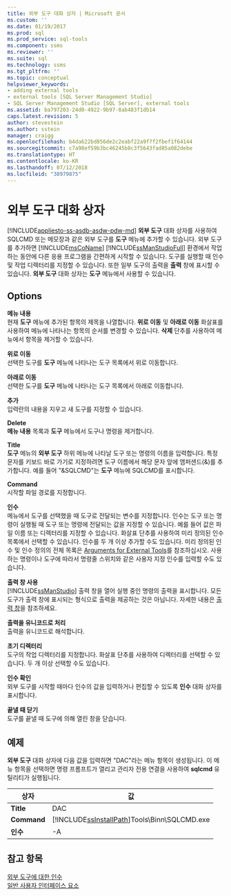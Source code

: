 ```yaml
---
title: 외부 도구 대화 상자 | Microsoft 문서
ms.custom: ''
ms.date: 01/19/2017
ms.prod: sql
ms.prod_service: sql-tools
ms.component: ssms
ms.reviewer: ''
ms.suite: sql
ms.technology: ssms
ms.tgt_pltfrm: ''
ms.topic: conceptual
helpviewer_keywords:
- adding external tools
- external tools [SQL Server Management Studio]
- SQL Server Management Studio [SQL Server], external tools
ms.assetid: ba797203-24d0-4922-9b97-8ab483f1db14
caps.latest.revision: 5
author: stevestein
ms.author: sstein
manager: craigg
ms.openlocfilehash: b4da622bd856de2c2eabf22a9f7f2fbef1f64144
ms.sourcegitcommit: c7a98ef59b3bc46245b8c3f5643fad85a082debe
ms.translationtype: HT
ms.contentlocale: ko-KR
ms.lasthandoff: 07/12/2018
ms.locfileid: "38979875"
---
```

# <a name="external-tools-dialog-box"></a>외부 도구 대화 상자
[!INCLUDE[appliesto-ss-asdb-asdw-pdw-md](../includes/appliesto-ss-asdb-asdw-pdw-md.md)]
**외부 도구** 대화 상자를 사용하여 SQLCMD 또는 메모장과 같은 외부 도구를 **도구** 메뉴에 추가할 수 있습니다. 외부 도구를 추가하면 [!INCLUDE[msCoName](../includes/msconame_md.md)] [!INCLUDE[ssManStudioFull](../includes/ssmanstudiofull_md.md)] 환경에서 작업하는 동안에 다른 응용 프로그램을 간편하게 시작할 수 있습니다. 도구를 실행할 때 인수 및 작업 디렉터리를 지정할 수 있습니다. 또한 일부 도구의 출력을 **출력** 창에 표시할 수 있습니다. **외부 도구** 대화 상자는 **도구** 메뉴에서 사용할 수 있습니다.  
  
## <a name="options"></a>Options  
**메뉴 내용**  
현재 **도구** 메뉴에 추가된 항목의 제목을 나열합니다. **위로 이동** 및 **아래로 이동** 화살표를 사용하여 메뉴에 나타나는 항목의 순서를 변경할 수 있습니다. **삭제** 단추를 사용하여 메뉴에서 항목을 제거할 수 있습니다.  
  
**위로 이동**  
선택한 도구를 **도구** 메뉴에 나타나는 도구 목록에서 위로 이동합니다.  
  
**아래로 이동**  
선택한 도구를 **도구** 메뉴에 나타나는 도구 목록에서 아래로 이동합니다.  
  
**추가**  
입력란의 내용을 지우고 새 도구를 지정할 수 있습니다.  
  
**Delete**  
**메뉴 내용** 목록과 **도구** 메뉴에서 도구나 명령을 제거합니다.  
  
**Title**  
**도구** 메뉴의 **외부 도구** 하위 메뉴에 나타날 도구 또는 명령의 이름을 입력합니다. 특정 문자를 키보드 바로 가기로 지정하려면 도구 이름에서 해당 문자 앞에 앰퍼샌드(&)를 추가합니다. 예를 들어 "&SQLCMD"는 **도구** 메뉴에 SQLCMD를 표시합니다.  
  
**Command**  
시작할 파일 경로를 지정합니다.  
  
**인수**  
메뉴에서 도구를 선택했을 때 도구로 전달되는 변수를 지정합니다. 인수는 도구 또는 명령이 실행될 때 도구 또는 명령에 전달되는 값을 지정할 수 있습니다. 예를 들어 값은 파일 이름 또는 디렉터리를 지정할 수 있습니다. 화살표 단추를 사용하여 미리 정의된 인수 목록에서 선택할 수 있습니다. 인수를 두 개 이상 추가할 수도 있습니다. 미리 정의된 인수 및 인수 정의의 전체 목록은 [Arguments for External Tools](../ssms/use-of-sql-server-features-and-capabilities-wwi-oltp.md)를 참조하십시오. 사용하는 명령이나 도구에 따라서 명령줄 스위치와 같은 사용자 지정 인수를 입력할 수도 있습니다.  
  
**출력 창 사용**  
[!INCLUDE[ssManStudio](../includes/ssmanstudio_md.md)] 출력 창을 열어 실행 중인 명령의 출력을 표시합니다. 모든 도구가 출력 창에 표시되는 형식으로 출력을 제공하는 것은 아닙니다. 자세한 내용은 [출력 창](http://msdn.microsoft.com/9808e00c-c8f6-45cc-896e-192b8420f747)을 참조하세요.  
  
**출력을 유니코드로 처리**  
출력을 유니코드로 해석합니다.  
  
**초기 디렉터리**  
도구의 작업 디렉터리를 지정합니다. 화살표 단추를 사용하여 디렉터리를 선택할 수 있습니다. 두 개 이상 선택할 수도 있습니다.  
  
**인수 확인**  
외부 도구를 시작할 때마다 인수의 값을 입력하거나 편집할 수 있도록 **인수** 대화 상자를 표시합니다.  
  
**끝낼 때 닫기**  
도구를 끝낼 때 도구에 의해 열린 창을 닫습니다.  
  
## <a name="example"></a>예제  
**외부 도구** 대화 상자에 다음 값을 입력하면 "DAC"라는 메뉴 항목이 생성됩니다. 이 메뉴 항목을 선택하면 명령 프롬프트가 열리고 관리자 전용 연결을 사용하여 **sqlcmd** 유틸리티가 실행됩니다.  
  
|상자|값|  
|-------|---------|  
|**Title**|DAC|  
|**Command**|[!INCLUDE[ssInstallPath](../includes/ssinstallpath_md.md)]Tools\Binn\SQLCMD.exe|  
|**인수**|-A|  
  
## <a name="see-also"></a>참고 항목  
[외부 도구에 대한 인수](../ssms/use-of-sql-server-features-and-capabilities-wwi-oltp.md)  
[일반 사용자 인터페이스 요소](../ssms/general-user-interface-elements.md)  
  
